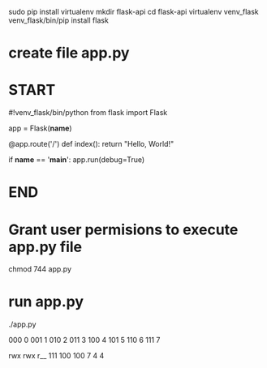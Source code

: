 sudo pip install virtualenv
mkdir flask-api
cd flask-api
virtualenv venv_flask
venv_flask/bin/pip install flask

# create file app.py
# START
#!venv_flask/bin/python
from flask import Flask

app = Flask(__name__)

@app.route('/')
def index():
    return "Hello, World!"

if __name__ == '__main__':
    app.run(debug=True)
# END

# Grant user permisions to execute app.py file
chmod 744 app.py

# run app.py
./app.py

000 0
001 1
010 2
011 3
100 4
101 5
110 6
111 7

rwx rwx r__
111 100 100
7   4   4
